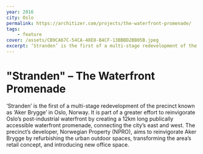 ```yaml
---
year: 2016
city: Oslo
permalink: https://architizer.com/projects/the-waterfront-promenade/
tags:
    - feature
cover: /assets/CB9CA67C-54CA-48E8-B4CF-13BBBD2BB05B.jpeg
excerpt: ‘Stranden’ is the first of a multi-stage redevelopment of the precinct known as ‘Aker Brygge’ in Oslo, Norway. It is part of a greater effort to reinvigorate Oslo’s post-industrial waterfront by creating a 12km long publically accessible waterfront promenade, connecting the city’s east and west. The precinct’s developer, Norwegian Property (NPRO), aims to reinvigorate Aker Brygge by refurbishing the urban outdoor spaces, transforming the area’s retail concept, and introducing new office space. 
---
```


# "Stranden"  – The Waterfront Promenade

‘Stranden’ is the first of a multi-stage redevelopment of the precinct known as ‘Aker Brygge’ in Oslo, Norway. It is part of a greater effort to reinvigorate Oslo’s post-industrial waterfront by creating a 12km long publically accessible waterfront promenade, connecting the city’s east and west. The precinct’s developer, Norwegian Property (NPRO), aims to reinvigorate Aker Brygge by refurbishing the urban outdoor spaces, transforming the area’s retail concept, and introducing new office space. 
